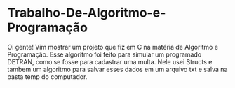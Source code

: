 # Trabalho-De-Algoritmo-e-Programação
Oi gente! Vim mostrar um projeto que fiz em C na matéria de Algoritmo e Programação. Esse algoritmo foi feito para simular um programado DETRAN, como se fosse para cadastrar uma multa. Nele usei Structs e tambem um algoritmo para salvar esses dados em um arquivo txt e salva na pasta temp do computador.
